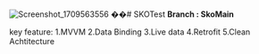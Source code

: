 ![Screenshot_1709563556](https://github.com/AnjaliSoni25/SKOTest/assets/31882434/fcd63d5b-ed31-4e6d-9a93-6fa12760c815)
��#   S K O T e s t 
 
 
**Branch : SkoMain**


key feature: 
1.MVVM
2.Data Binding
3.Live data
4.Retrofit
5.Clean Achtitecture

